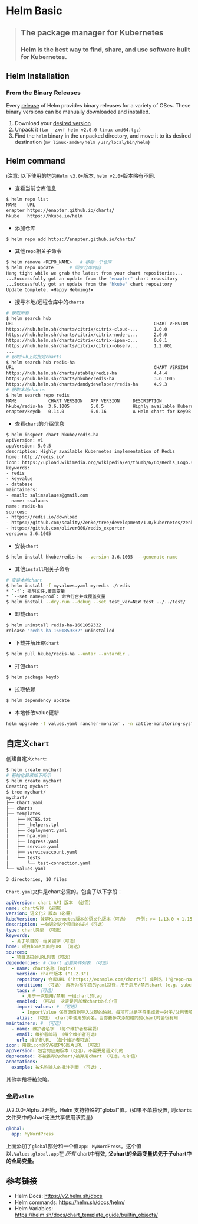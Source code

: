 # Helm Basic

> ## The package manager for Kubernetes
>
> ### Helm is the best way to find, share, and use software built for Kubernetes.

## Helm Installation

### From the Binary Releases

Every [release](https://github.com/helm/helm/releases) of Helm provides binary releases for a variety of OSes. These binary versions can be manually downloaded and installed.

1. Download your [desired version](https://github.com/helm/helm/releases)
2. Unpack it (`tar -zxvf helm-v2.0.0-linux-amd64.tgz`)
3. Find the `helm` binary in the unpacked directory, and move it to its desired destination (`mv linux-amd64/helm /usr/local/bin/helm`)

## Helm command

:information_source:注意: 以下使用的均为`Helm v3.0+`版本, `helm v2.0+`版本略有不同.

- 查看当前仓库信息

```bash
$ helm repo list
NAME    URL
enapter https://enapter.github.io/charts/
hkube   https://hkube.io/helm
```

- 添加仓库

```bash
$ helm repo add https://enapter.github.io/charts/
```

- 其他`repo`相关子命令

```bash
$ helm remove <REPO_NAME> 	# 移除一个仓库
$ helm repo update		# 同步仓库内容
Hang tight while we grab the latest from your chart repositories...
...Successfully got an update from the "enapter" chart repository
...Successfully got an update from the "hkube" chart repository
Update Complete. ⎈Happy Helming!⎈
```

- 搜寻本地/远程仓库中的`charts`

```bash
# 获取所有
$ helm search hub
URL                                                     CHART VERSION           APP VERSION                             DESCRIPTION      
https://hub.helm.sh/charts/citrix/citrix-cloud-...      1.0.0                   1.0.0                                   A Helm chart for deploying all Citrix Cloud Nat...
https://hub.helm.sh/charts/citrix/citrix-node-c...      2.0.0                   2.0.0                                   A Helm chart for Citrix k8s node controller
https://hub.helm.sh/charts/citrix/citrix-ipam-c...      0.0.1                   0.0.1                                   A Helm chart for Citrix IPAM Controller which a...
https://hub.helm.sh/charts/citrix/citrix-observ...      1.2.001                 1.2.001                                 A Helm chart for Citrix Observability Exporter
...
# 获取hub上的指定charts
$ helm search hub redis-ha
URL                                                     CHART VERSION   APP VERSION     DESCRIPTION                                      
https://hub.helm.sh/charts/stable/redis-ha              4.4.4           5.0.6           Highly available Kubernetes implementation of R...
https://hub.helm.sh/charts/hkube/redis-ha               3.6.1005        5.0.5           Highly available Kubernetes implementation of R...
https://hub.helm.sh/charts/dandydeveloper/redis-ha      4.9.3           5.0.6           Highly available Kubernetes implementation of R...
# 获取本地charts
$ helm search repo redis
NAME            CHART VERSION   APP VERSION     DESCRIPTION
hkube/redis-ha  3.6.1005        5.0.5           Highly available Kubernetes implementation of R...
enapter/keydb   0.14.0          6.0.16          A Helm chart for KeyDB multimaster setup
```


- 查看`chart`的介绍信息

```bash
$ helm inspect chart hkube/redis-ha
apiVersion: v1
appVersion: 5.0.5
description: Highly available Kubernetes implementation of Redis
home: http://redis.io/
icon: https://upload.wikimedia.org/wikipedia/en/thumb/6/6b/Redis_Logo.svg/1200px-Redis_Logo.svg.png
keywords:
- redis
- keyvalue
- database
maintainers:
- email: salimsalaues@gmail.com
  name: ssalaues
name: redis-ha
sources:
- https://redis.io/download
- https://github.com/scality/Zenko/tree/development/1.0/kubernetes/zenko/charts/redis-ha
- https://github.com/oliver006/redis_exporter
version: 3.6.1005
```

- 安装`chart`

```bash
$ helm install hkube/redis-ha --version 3.6.1005  --generate-name
```

- 其他`install`相关子命令

```bash
# 安装本地chart
$ helm install -f myvalues.yaml myredis ./redis
* `-f`: 指明文件,覆盖变量
* `--set name=prod`: 命令行合并或覆盖变量
$ helm install --dry-run --debug --set test_var=NEW test ../../test/
```

- 卸载`chart`

```bash
$ helm uninstall redis-ha-1601859332
release "redis-ha-1601859332" uninstalled
```

- 下载并解压缩`chart`

```bash
$ helm pull hkube/redis-ha --untar --untardir .
```

- 打包`chart`

```bash
$ helm package keydb
```

- 拉取依赖

```bash
$ helm dependency update
```


- 本地修改value更新
```bash
helm upgrade -f values.yaml rancher-monitor . -n cattle-monitoring-system --version 0.59.1
```

## 自定义`chart`

创建自定义`chart`:

```bash
$ helm create mychart
# 初始化目录如下所示
$ helm create mychart
Creating mychart
$ tree mychart/
mychart/
├── Chart.yaml
├── charts
├── templates
│   ├── NOTES.txt
│   ├── _helpers.tpl
│   ├── deployment.yaml
│   ├── hpa.yaml
│   ├── ingress.yaml
│   ├── service.yaml
│   ├── serviceaccount.yaml
│   └── tests
│       └── test-connection.yaml
└── values.yaml

3 directories, 10 files
```

`Chart.yaml`文件是chart必需的。包含了以下字段：

```yaml
apiVersion: chart API 版本 （必需）
name: chart名称 （必需）
version: 语义化2 版本（必需）
kubeVersion: 兼容Kubernetes版本的语义化版本（可选）	示例: >= 1.13.0 < 1.15.0
description: 一句话对这个项目的描述（可选）
type: chart类型 （可选）
keywords:
  - 关于项目的一组关键字（可选）
home: 项目home页面的URL （可选）
sources:
  - 项目源码的URL列表（可选）
dependencies: # chart 必要条件列表 （可选）
  - name: chart名称 (nginx)
    version: chart版本 ("1.2.3")
    repository: 仓库URL ("https://example.com/charts") 或别名 ("@repo-name")
    condition: （可选） 解析为布尔值的yaml路径，用于启用/禁用chart (e.g. subchart1.enabled )
    tags: # （可选）
      - 用于一次启用/禁用 一组chart的tag
    enabled: （可选） 决定是否加载chart的布尔值
    import-values: # （可选）
      - ImportValue 保存源值到导入父键的映射。每项可以是字符串或者一对子/父列表项
    alias: （可选） chart中使用的别名。当你要多次添加相同的chart时会很有用
maintainers: # （可选）
  - name: 维护者名字 （每个维护者都需要）
    email: 维护者邮箱 （每个维护者可选）
    url: 维护者URL （每个维护者可选）
icon: 用做icon的SVG或PNG图片URL （可选）
appVersion: 包含的应用版本（可选）。不需要是语义化的
deprecated: 不被推荐的chart/被弃用chart （可选，布尔值）
annotations:
  example: 按名称输入的批注列表 （可选）.
```

其他字段将被忽略。

### 全局`value`

从2.0.0-Alpha.2开始，Helm 支持特殊的"global"值。(如果不单独设置, 则`charts`文件夹中的chart无法共享使用该变量)

```yaml
global:
  app: MyWordPress
```

上面添加了`global`部分和一个值`app: MyWordPress`。这个值以`.Values.global.app`在 _所有_ chart中有效, **父chart的全局变量优先于子chart中的全局变量。**



## 参考链接

- Helm Docs: https://v2.helm.sh/docs
- Helm commands: https://helm.sh/docs/helm/
- Helm Variables: https://helm.sh/docs/chart_template_guide/builtin_objects/